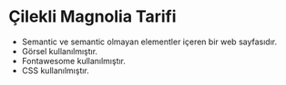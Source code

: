 # Çilekli Magnolia Tarifi

- Semantic ve semantic olmayan elementler içeren bir web sayfasıdır.
- Görsel kullanılmıştır.
- Fontawesome kullanılmıştır.
- CSS kullanılmıştır.

